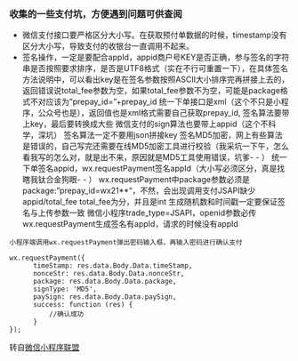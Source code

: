 ### 收集的一些支付坑，方便遇到问题可供查阅

+ 微信支付接口要严格区分大小写。在获取预付单数据的时候，timestamp没有区分大小写，导致支付的收银台一直调用不起来。
+ 签名操作，一定是要配合appId，appid商户号KEY是否正确，参与签名的字符串是否按照要求排序，是否是UTF8格式（实在不行可重置一下），在具体签名方法说明中，可以看出key是在签名参数按照ASCII大小排序完再拼接上去的，
返回错误说total_fee参数为空，如果total_fee参数不为空，可能是package格式不对应该为”prepay_id=”+prepay_id
统一下单接口是xml（这个不只是小程序，公众号也是），返回值也是xml格式需要自己获取prepay_id,
签名算法要带上key，最后要转换成大些
微信支付的sign算法也要带上appid（这个不科学，深坑）
签名算法一定不要用json拼接key
签名MD5加密，网上有些算法是错误的，自己写完还需要在线MD5加密工具进行校验（我采坑一下午，怎么看我写的怎么对，就是出不来，原因就是MD5工具使用错误，坑爹- - ）
统一下单签名appid，wx.requestPayment签名appId（大小写必须区分，真是找瞎我钛合金狗眼- - ）
wx.requestPayment中package参数必须是package:”prepay_id=wx21**“，不然，会出现调用支付JSAPI缺少appid/total_fee
total_fee为分，并且是int
生成随机数和时间戳一定要保证签名与上传参数一致
微信小程序trade_type=JSAPI，openid参数必传
wx.requestPayment生成签名有appId，请求的时候没有appId
```
小程序端调用wx.requestPayment弹出密码输入框，再输入密码进行确认支付

wx.requestPayment({
      timeStamp: res.data.Body.Data.timeStamp,
      nonceStr: res.data.Body.Data.nonceStr,
      package: res.data.Body.Data.package,
      signType: 'MD5',
      paySign: res.data.Body.Data.paySign,
      success: function (res) {
          //确认成功
      }
});
```
转自[微信小程序联盟](http://www.wxapp-union.com/article-2009-1.html)
